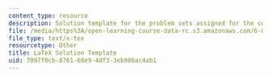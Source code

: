 ```yaml
---
content_type: resource
description: Solution template for the problem sets assigned for the course.
file: /media/https%3A/open-learning-course-data-rc.s3.amazonaws.com/6-852j-distributed-algorithms-fall-2009/7097f0cb876168e94df33eb986ac4ab1_sol.tex
file_type: text/x-tex
resourcetype: Other
title: LaTeX Solution Template
uid: 7097f0cb-8761-68e9-4df3-3eb986ac4ab1
---
```

